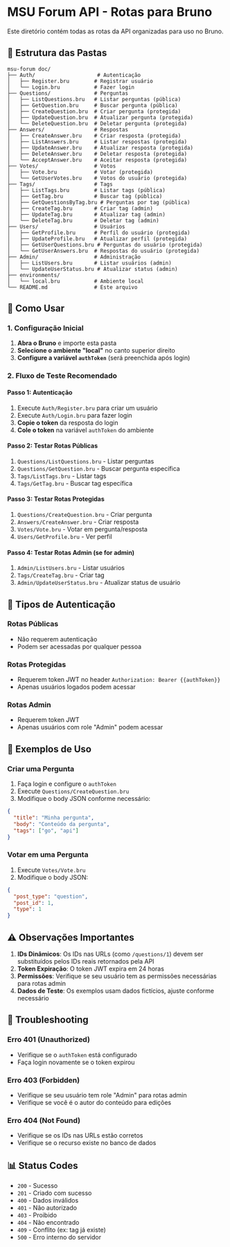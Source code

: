 # MSU Forum API - Rotas para Bruno

Este diretório contém todas as rotas da API organizadas para uso no Bruno.

## 📁 Estrutura das Pastas

```
msu-forum doc/
├── Auth/                    # Autenticação
│   ├── Register.bru        # Registrar usuário
│   └── Login.bru           # Fazer login
├── Questions/              # Perguntas
│   ├── ListQuestions.bru   # Listar perguntas (pública)
│   ├── GetQuestion.bru     # Buscar pergunta (pública)
│   ├── CreateQuestion.bru  # Criar pergunta (protegida)
│   ├── UpdateQuestion.bru  # Atualizar pergunta (protegida)
│   └── DeleteQuestion.bru  # Deletar pergunta (protegida)
├── Answers/                # Respostas
│   ├── CreateAnswer.bru    # Criar resposta (protegida)
│   ├── ListAnswers.bru     # Listar respostas (protegida)
│   ├── UpdateAnswer.bru    # Atualizar resposta (protegida)
│   ├── DeleteAnswer.bru    # Deletar resposta (protegida)
│   └── AcceptAnswer.bru    # Aceitar resposta (protegida)
├── Votes/                  # Votos
│   ├── Vote.bru            # Votar (protegida)
│   └── GetUserVotes.bru    # Votos do usuário (protegida)
├── Tags/                   # Tags
│   ├── ListTags.bru        # Listar tags (pública)
│   ├── GetTag.bru          # Buscar tag (pública)
│   ├── GetQuestionsByTag.bru # Perguntas por tag (pública)
│   ├── CreateTag.bru       # Criar tag (admin)
│   ├── UpdateTag.bru       # Atualizar tag (admin)
│   └── DeleteTag.bru       # Deletar tag (admin)
├── Users/                  # Usuários
│   ├── GetProfile.bru      # Perfil do usuário (protegida)
│   ├── UpdateProfile.bru   # Atualizar perfil (protegida)
│   ├── GetUserQuestions.bru # Perguntas do usuário (protegida)
│   └── GetUserAnswers.bru  # Respostas do usuário (protegida)
├── Admin/                  # Administração
│   ├── ListUsers.bru       # Listar usuários (admin)
│   └── UpdateUserStatus.bru # Atualizar status (admin)
├── environments/
│   └── local.bru           # Ambiente local
└── README.md               # Este arquivo
```

## 🚀 Como Usar

### 1. Configuração Inicial

1. **Abra o Bruno** e importe esta pasta
2. **Selecione o ambiente "local"** no canto superior direito
3. **Configure a variável `authToken`** (será preenchida após login)

### 2. Fluxo de Teste Recomendado

#### Passo 1: Autenticação
1. Execute `Auth/Register.bru` para criar um usuário
2. Execute `Auth/Login.bru` para fazer login
3. **Copie o token** da resposta do login
4. **Cole o token** na variável `authToken` do ambiente

#### Passo 2: Testar Rotas Públicas
1. `Questions/ListQuestions.bru` - Listar perguntas
2. `Questions/GetQuestion.bru` - Buscar pergunta específica
3. `Tags/ListTags.bru` - Listar tags
4. `Tags/GetTag.bru` - Buscar tag específica

#### Passo 3: Testar Rotas Protegidas
1. `Questions/CreateQuestion.bru` - Criar pergunta
2. `Answers/CreateAnswer.bru` - Criar resposta
3. `Votes/Vote.bru` - Votar em pergunta/resposta
4. `Users/GetProfile.bru` - Ver perfil

#### Passo 4: Testar Rotas Admin (se for admin)
1. `Admin/ListUsers.bru` - Listar usuários
2. `Tags/CreateTag.bru` - Criar tag
3. `Admin/UpdateUserStatus.bru` - Atualizar status de usuário

## 🔐 Tipos de Autenticação

### Rotas Públicas
- Não requerem autenticação
- Podem ser acessadas por qualquer pessoa

### Rotas Protegidas
- Requerem token JWT no header `Authorization: Bearer {{authToken}}`
- Apenas usuários logados podem acessar

### Rotas Admin
- Requerem token JWT
- Apenas usuários com role "Admin" podem acessar

## 📝 Exemplos de Uso

### Criar uma Pergunta
1. Faça login e configure o `authToken`
2. Execute `Questions/CreateQuestion.bru`
3. Modifique o body JSON conforme necessário:
```json
{
  "title": "Minha pergunta",
  "body": "Conteúdo da pergunta",
  "tags": ["go", "api"]
}
```

### Votar em uma Pergunta
1. Execute `Votes/Vote.bru`
2. Modifique o body JSON:
```json
{
  "post_type": "question",
  "post_id": 1,
  "type": 1
}
```

## ⚠️ Observações Importantes

1. **IDs Dinâmicos**: Os IDs nas URLs (como `/questions/1`) devem ser substituídos pelos IDs reais retornados pela API
2. **Token Expiração**: O token JWT expira em 24 horas
3. **Permissões**: Verifique se seu usuário tem as permissões necessárias para rotas admin
4. **Dados de Teste**: Os exemplos usam dados fictícios, ajuste conforme necessário

## 🔧 Troubleshooting

### Erro 401 (Unauthorized)
- Verifique se o `authToken` está configurado
- Faça login novamente se o token expirou

### Erro 403 (Forbidden)
- Verifique se seu usuário tem role "Admin" para rotas admin
- Verifique se você é o autor do conteúdo para edições

### Erro 404 (Not Found)
- Verifique se os IDs nas URLs estão corretos
- Verifique se o recurso existe no banco de dados

## 📊 Status Codes

- `200` - Sucesso
- `201` - Criado com sucesso
- `400` - Dados inválidos
- `401` - Não autorizado
- `403` - Proibido
- `404` - Não encontrado
- `409` - Conflito (ex: tag já existe)
- `500` - Erro interno do servidor
